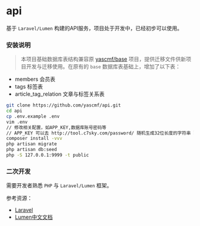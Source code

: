 # api

基于 `Laravel/Lumen` 构建的API服务，项目处于开发中，已经初步可以使用。


### 安装说明

>   本项目基础数据库表结构兼容原 [yascmf/base](https://github.com/yascmf/base) 项目，提供迁移文件供新项目开发与迁移使用。在原有的 `base` 数据库表基础上，增加了以下表：

- members 会员表
- tags 标签表
- article_tag_relation 文章与标签关系表


```bash
git clone https://github.com/yascmf/api.git
cd api
cp .env.example .env
vim .env
// 修改相关配置，如APP_KEY,数据库账号密码等
// APP_KEY 可以去 http://tool.c7sky.com/password/ 随机生成32位长度的字符串 配置上去
composer install -vvv
php artisan migrate
php artisan db:seed
php -S 127.0.0.1:9999 -t public
```


### 二次开发

需要开发者熟悉 `PHP` 与 `Laravel/Lumen` 框架。

参考资源：

- [Laravel](https://laravel.com)
- [Lumen中文文档](https://laravel-china.org/docs/lumen/5.5)